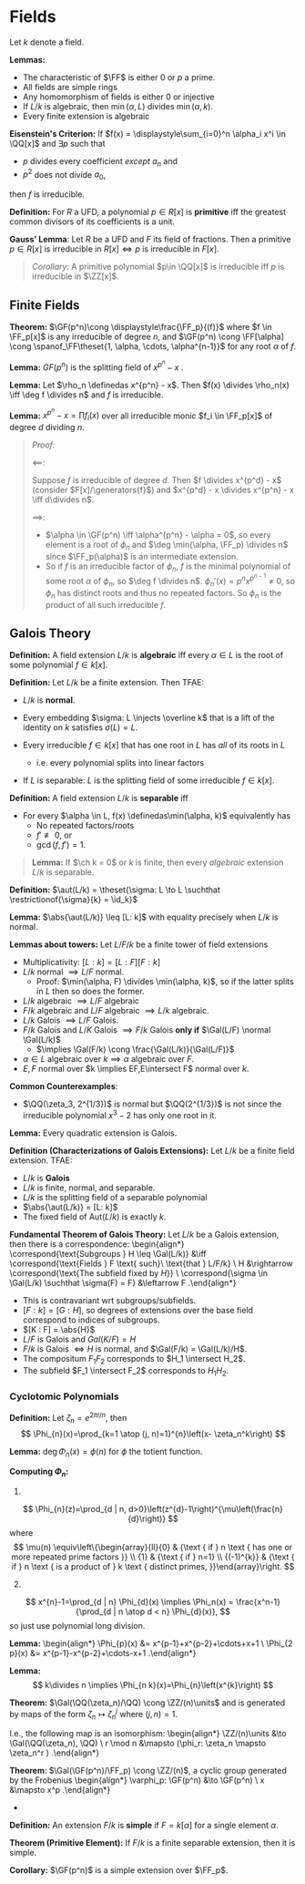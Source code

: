 # Fields

Let $k$ denote a field.

**Lemmas:**

- The characteristic of $\FF$ is either 0 or $p$ a prime.
- All fields are simple rings
- Any homomorphism of fields is either 0 or injective
- If $L/k$ is algebraic, then $\min(\alpha, L)$ divides $\min(\alpha, k)$.
- Every finite extension is algebraic

**Eisenstein's Criterion:**
If $f(x) = \displaystyle\sum_{i=0}^n \alpha_i x^i \in \QQ[x]$ and $\exists p$ such that

- $p$ divides every coefficient *except* $a_n$ and
- $p^2$ does not divide $a_0$,

then $f$ is irreducible.

**Definition:**
For $R$ a UFD, a polynomial $p\in R[x]$ is **primitive** iff the greatest common divisors of its coefficients is a unit.


**Gauss' Lemma**:
Let $R$ be a UFD and $F$ its field of fractions.
Then a primitive $p\in R[x]$ is irreducible in $R[x] \iff p$ is irreducible in $F[x]$.

> *Corollary:*
> A primitive polynomial $p\in \QQ[x]$ is irreducible iff $p$ is irreducible in $\ZZ[x]$.

## Finite Fields

**Theorem:**
$\GF(p^n)\cong \displaystyle\frac{\FF_p}{(f)}$ where $f \in \FF_p[x]$ is any irreducible of degree $n$, and $\GF(p^n) \cong \FF[\alpha] \cong \spanof_\FF\theset{1, \alpha, \cdots, \alpha^{n-1}}$ for any root $\alpha$ of $f$.

**Lemma:**
$GF(p^n)$ is the splitting field of $x^{p^n} - x$ .

**Lemma:**
Let $\rho_n \definedas x^{p^n} - x$.
Then $f(x) \divides \rho_n(x) \iff \deg f \divides n$ and $f$ is irreducible.

**Lemma:**
$x^{p^n} - x = \prod f_i(x)$ over all irreducible monic $f_i \in \FF_p[x]$ of degree $d$ dividing $n$.

> *Proof:*
>
> $\impliedby$:
>
> Suppose $f$ is irreducible of degree $d$.
> Then $f \divides x^{p^d} - x$ (consider $F[x]/\generators{f}$) and $x^{p^d} - x \divides x^{p^n} - x \iff d\divides n$.
>
> $\implies$:
>
> - $\alpha \in \GF(p^n) \iff \alpha^{p^n} - \alpha = 0$, so every element is a root of $\phi_n$ and $\deg \min(\alpha, \FF_p) \divides n$ since $\FF_p(\alpha)$ is an intermediate extension.
> - So if $f$ is an irreducible factor of $\phi_n$, $f$ is the minimal polynomial of some root $\alpha$ of $\phi_n$, so $\deg f \divides n$.
> $\phi_n'(x) = p^nx^{p^{n-1}} \neq 0$, so $\phi_n$ has distinct roots and thus no repeated factors. So $\phi_n$ is the product of all such irreducible $f$.

## Galois Theory

**Definition:**
A field extension $L/k$ is **algebraic** iff every $\alpha \in L$ is the root of some polynomial $f\in k[x]$.

**Definition:**
Let $L/k$ be a finite extension.
Then TFAE:

- $L/k$ is **normal**.

- Every embedding $\sigma: L \injects \overline k$ that is a lift of the identity on $k$ satisfies $\sigma(L) = L$.

- Every irreducible $f\in k[x]$ that has one root in $L$ has *all* of its roots in $L$
  - i.e. every polynomial splits into linear factors

- If $L$ is separable: $L$ is the splitting field of some irreducible $f\in k[x]$.

**Definition:**
A field extension $L/k$ is **separable** iff

- For every $\alpha \in L, f(x) \definedas\min(\alpha, k)$ equivalently has
  - No repeated factors/roots
  - $f' \not\equiv 0$, or
  - $\gcd(f, f') = 1$.

> **Lemma:**
If $\ch k = 0$ or $k$ is finite, then every *algebraic* extension $L/k$ is separable.

**Definition:**
$\aut(L/k) = \theset{\sigma: L \to L \suchthat \restrictionof{\sigma}{k} = \id_k}$

**Lemma:**
$\abs{\aut(L/k)} \leq [L: k]$ with equality precisely when $L/k$ is normal.

**Lemmas about towers:**
Let $L/F/k$ be a finite tower of field extensions

- Multiplicativity: $[L : k] = [L: F][F: k]$
- $L/k$ normal $\implies L/F$ normal.
  - Proof: $\min(\alpha, F) \divides \min(\alpha, k)$, so if the latter splits in $L$ then so does the former.
- $L/k$ algebraic $\implies L/F$ algebraic
- $F/k$ algebraic and $L/F$ algebraic $\implies L/k$ algebraic.
- $L/k$ Galois $\implies L/F$ Galois.
- $F/k$ Galois and $L/K$ Galois $\implies F/k$  Galois **only if** $\Gal(L/F) \normal \Gal(L/k)$
  - $\implies \Gal(F/k) \cong \frac{\Gal(L/k)}{\Gal(L/F)}$
- $\alpha \in L$ algebraic over $k \implies \alpha$ algebraic over $F$.
- $E, F$ normal over $k \implies EF,E\intersect F$ normal over $k$.

**Common Counterexamples**:

- $\QQ(\zeta_3, 2^{1/3})$ is normal but $\QQ(2^{1/3})$ is not since the irreducible polynomial $x^3 - 2$ has only one root in it.

**Lemma:**
Every quadratic extension is Galois.

**Definition (Characterizations of Galois Extensions):**
Let $L/k$ be a finite field extension.
TFAE:

- $L/k$ is **Galois**
- $L/k$ is finite, normal, and separable.
- $L/k$ is the splitting field of a separable polynomial
- $\abs{\aut(L/k)} = [L: k]$
- The fixed field of $\mathrm{Aut}(L/k)$ is exactly $k$.

**Fundamental Theorem of Galois Theory:**
Let $L/k$ be a Galois extension, then there is a correspondence:
\begin{align*}
\correspond{\text{Subgroups } H \leq \Gal(L/k)}
&\iff
\correspond{\text{Fields }  F \text{ such}\\ \text{that } L/F/k} \\
H &\rightarrow \correspond{\text{The subfield fixed by $H$}} \\
\correspond{\sigma \in \Gal(L/k) \suchthat \sigma(F) = F} &\leftarrow F
.\end{align*}

- This is contravariant wrt subgroups/subfields.
- $[F: k] = [G: H]$, so degrees of extensions over the base field correspond to indices of subgroups.
- $[K : F] = \abs{H}$
- $L/F$ is Galois and $Gal(K/F) = H$
- $F/k$ is Galois $\iff H$ is normal, and $\Gal(F/k) = \Gal(L/k)/H$.
- The compositum $F_1 F_2$ corresponds to $H_1 \intersect H_2$.
- The subfield $F_1 \intersect F_2$ corresponds to $H_1 H_2$.

### Cyclotomic Polynomials

**Definition:**
Let $\zeta_n = e^{2\pi i/n}$, then
$$
\Phi_{n}(x)=\prod_{k=1 \atop (j, n)=1}^{n}\left(x- \zeta_n^k\right)
$$

**Lemma:**
$\deg \Phi_n(x) = \phi(n)$ for $\phi$ the totient function.


**Computing $\Phi_n$:**

1.
$$
\Phi_{n}(z)=\prod_{d | n, d>0}\left(z^{d}-1\right)^{\mu\left(\frac{n}{d}\right)}
$$
where
$$
\mu(n) \equiv\left\{\begin{array}{ll}{0} & {\text { if } n \text { has one or more repeated prime factors }} \\ {1} & {\text { if } n=1} \\ {(-1)^{k}} & {\text { if } n \text { is a product of } k \text { distinct primes, }}\end{array}\right.
$$

2.
$$
x^{n}-1=\prod_{d | n} \Phi_{d}(x) \implies \Phi_n(x) = \frac{x^n-1}{\prod_{d | n \atop d < n} \Phi_{d}(x)},
$$
so just use polynomial long division.


**Lemma:**
\begin{align*}
\Phi_{p}(x)   &=  x^{p-1}+x^{p-2}+\cdots+x+1 \\
\Phi_{2 p}(x) &=  x^{p-1}-x^{p-2}+\cdots-x+1
.\end{align*}

**Lemma:**
$$
k\divides n \implies \Phi_{n k}(x)=\Phi_{n}\left(x^{k}\right)
$$

**Theorem:**
$\Gal(\QQ(\zeta_n)/\QQ) \cong \ZZ/(n)\units$ and is generated by maps of the form $\zeta_n \mapsto \zeta_n^j$ where $(j, n) = 1$.

I.e., the following map is an isomorphism:
\begin{align*}
\ZZ/(n)\units &\to \Gal(\QQ(\zeta_n), \QQ) \\
r \mod n &\mapsto (\phi_r: \zeta_n \mapsto \zeta_n^r )
.\end{align*}

**Theorem**:
$\Gal(\GF(p^n)/\FF_p) \cong \ZZ/(n)$, a cyclic group generated by the Frobenius
\begin{align*}
\varphi_p: \GF(p^n) &\to \GF(p^n) \\
x &\mapsto x^p
.\end{align*}

- 

**Definition:**
An extension $F/k$ is **simple** if $F = k[\alpha]$ for a single element $\alpha$.

**Theorem (Primitive Element):**
If $F/k$ is a finite separable extension, then it is simple.

**Corollary:**
$\GF(p^n)$ is a simple extension over $\FF_p$.